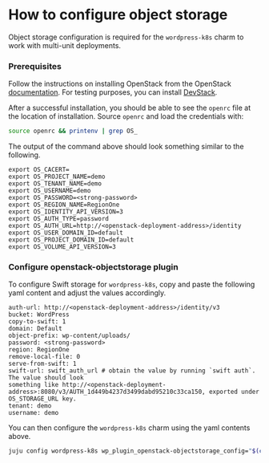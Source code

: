 # How to configure object storage

Object storage configuration is required for the `wordpress-k8s` charm to work with
multi-unit deployments.

### Prerequisites

Follow the instructions on installing OpenStack from the OpenStack
[documentation](https://docs.openstack.org/install-guide/). For testing purposes, you can install
[DevStack](https://docs.openstack.org/devstack/latest/).

After a successful installation, you should be able to see the `openrc` file at the location of
installation. Source `openrc` and load the credentials with:

```bash
source openrc && printenv | grep OS_
```

The output of the command above should look something similar to the following.

```
export OS_CACERT=
export OS_PROJECT_NAME=demo
export OS_TENANT_NAME=demo
export OS_USERNAME=demo
export OS_PASSWORD=<strong-password>
export OS_REGION_NAME=RegionOne
export OS_IDENTITY_API_VERSION=3
export OS_AUTH_TYPE=password
export OS_AUTH_URL=http://<openstack-deployment-address>/identity
export OS_USER_DOMAIN_ID=default
export OS_PROJECT_DOMAIN_ID=default
export OS_VOLUME_API_VERSION=3
```

### Configure openstack-objectstorage plugin

To configure Swift storage for `wordpress-k8s`, copy and paste the following yaml content and adjust
the values accordingly.

```
auth-url: http://<openstack-deployment-address>/identity/v3
bucket: WordPress
copy-to-swift: 1
domain: Default
object-prefix: wp-content/uploads/
password: <strong-password>
region: RegionOne
remove-local-file: 0
serve-from-swift: 1
swift-url: swift_auth_url # obtain the value by running `swift auth`. The value should look
something like http://<openstack-deployment-address>:8080/v3/AUTH_1d449b4237d3499dabd95210c33ca150, exported under
OS_STORAGE_URL key.
tenant: demo
username: demo
```

You can then configure the `wordpress-k8s` charm using the yaml contents above.

```bash
juju config wordpress-k8s wp_plugin_openstack-objectstorage_config="$(cat <path-to-yaml>)"
```
